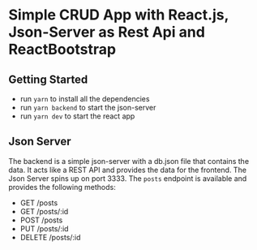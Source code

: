 # Simple CRUD App with React.js, Json-Server as Rest Api and ReactBootstrap

## Getting Started

- run `yarn` to install all the dependencies
- run `yarn backend` to start the json-server
- run `yarn dev` to start the react app

## Json Server

The backend is a simple json-server with a db.json file that contains the data.
It acts like a REST API and provides the data for the frontend.
The Json Server spins up on port 3333.
The `posts` endpoint is available and provides the following methods:
- GET /posts
- GET /posts/:id
- POST /posts
- PUT /posts/:id
- DELETE /posts/:id
